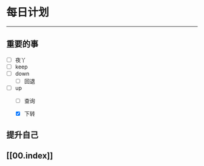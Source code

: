 
# 每日计划
---
## 重要的事

- [ ]    夜丫
- [ ]   keep
- [ ]  down
	- [ ] 回退
- [ ] up
	- [ ] 查询
	- [x] 下转 



## 提升自己

  



## [[00.index]]










